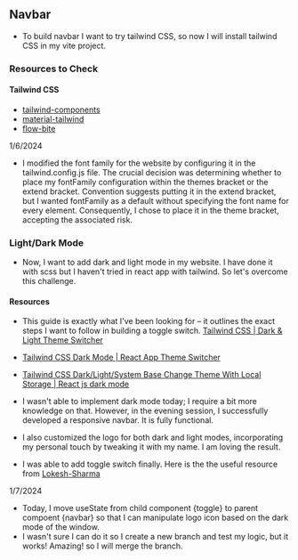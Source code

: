 ## Navbar

- To build navbar I want to try tailwind CSS, so now I will install tailwind CSS in my vite project.

### Resources to Check

#### Tailwind CSS

- [tailwind-components](https://tailwindcomponents.com/)
- [material-tailwind](https://www.material-tailwind.com/)
- [flow-bite](https://flowbite.com/)

1/6/2024

- I modified the font family for the website by configuring it in the tailwind.config.js file. The crucial decision was determining whether to place my fontFamily configuration within the themes bracket or the extend bracket. Convention suggests putting it in the extend bracket, but I wanted fontFamily as a default without specifying the font name for every element. Consequently, I chose to place it in the theme bracket, accepting the associated risk.

### Light/Dark Mode

- Now, I want to add dark and light mode in my website. I have done it with scss but I haven't tried in react app with tailwind. So let's overcome this challenge.

#### Resources

- This guide is exactly what I've been looking for – it outlines the exact steps I want to follow in building a toggle switch. [Tailwind CSS | Dark & Light Theme Switcher](https://www.youtube.com/watch?v=oMOe_32M6ss&ab_channel=JohnKomarnicki)

- [Tailwind CSS Dark Mode | React App Theme Switcher](https://www.youtube.com/watch?v=VylXkPy-MIc&ab_channel=OverClocked)
- [Tailwind CSS Dark/Light/System Base Change Theme With Local Storage | React js dark mode](https://www.youtube.com/watch?v=NMTq5HIxMa8&ab_channel=CodeAProgram)

- I wasn't able to implement dark mode today; I require a bit more knowledge on that. However, in the evening session, I successfully developed a responsive navbar. It is fully functional.

- I also customized the logo for both dark and light modes, incorporating my personal touch by tweaking it with my name. I am loving the result.

- I was able to add toggle switch finally. Here is the the useful resource from [Lokesh-Sharma](https://www.linkedin.com/pulse/creating-dark-light-mode-tailwind-css-reactjs-guide-beginners-sharma/)

1/7/2024

- Today, I move useState from child component {toggle} to parent compoent {navbar} so that I can manipulate logo icon based on the dark mode of the window.
- I wasn't sure I can do it so I create a new branch and test my logic, but it works! Amazing! so I will merge the branch.

